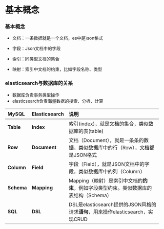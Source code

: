 # 基本概念

### **基本概念**

- 文档：一条数据就是一个文档，es中是)son格式
- 字段：Json文档中的字段
- 索引：同类型文档的集合

- 映射：索引中文档的约束，比如字段名称、类型

### elasticsearch与数据库的关系

- 数据库负责事务类型操作
- elasticsearch负责海量数据的搜索、分析、计算

| **MySQL**  | **Elasticsearch** | **说明**                                                     |
| :--------- | :---------------- | :----------------------------------------------------------- |
| **Table**  | **Index**         | 索引(index)，就是文档的集合，类似数据库的表(table)           |
| **Row**    | **Document**      | 文档（Document），就是一条条的数据，类似数据库中的行（Row），文档都是JSON格式 |
| **Column** | **Field**         | 字段（Field），就是JSON文档中的字段，类似数据库中的列（Column） |
| **Schema** | **Mapping**       | Mapping（映射）是索引中文档的**约束**，例如字段类型约束。类似数据库的表结构（Schema） |
| **SQL**    | **DSL**           | DSL是elasticsearch提供的JSON风格的请求**语句**，用来操作elasticsearch，实现CRUD |